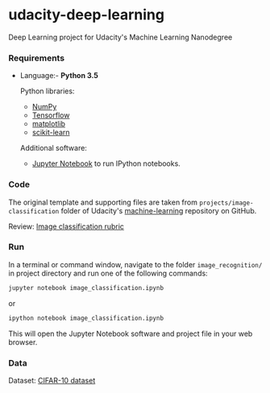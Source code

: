# udacity-deep-learning
Deep Learning project for Udacity's Machine Learning Nanodegree

### Requirements

* Language:- **Python 3.5**

    Python libraries:
    - [NumPy](http://www.numpy.org/)
    - [Tensorflow](https://www.tensorflow.org)
    - [matplotlib](http://matplotlib.org/)
    - [scikit-learn](http://scikit-learn.org/stable/)

    Additional software:
    
    * [Jupyter Notebook](http://ipython.org/notebook.html) to run IPython notebooks.

### Code

The original template and supporting files are taken from ```projects/image-classification``` folder of Udacity's  [machine-learning](https://github.com/udacity/machine-learning) repository on GitHub.

Review: [Image classification rubric](https://review.udacity.com/#!/rubrics/723/view)


### Run

In a terminal or command window, navigate to the folder `image_recognition/` in project directory and run one of the following commands:

```bash
jupyter notebook image_classification.ipynb
```
or
```bash
ipython notebook image_classification.ipynb
```

This will open the Jupyter Notebook software and project file in your web browser.

### Data

Dataset: [CIFAR-10 dataset](https://www.cs.toronto.edu/~kriz/cifar.html)

